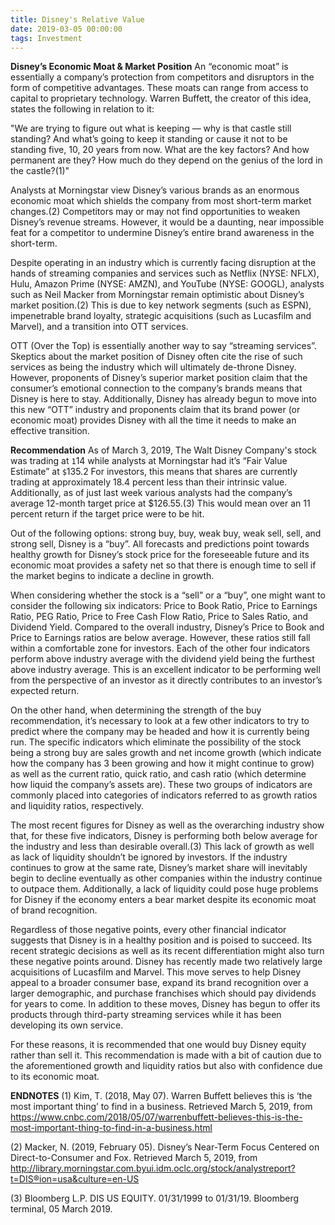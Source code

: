 ```yaml
---
title: Disney's Relative Value
date: 2019-03-05 00:00:00
tags: Investment
---
```

**Disney’s Economic Moat & Market Position**
An “economic moat” is essentially a company’s protection from competitors and disruptors in the form of competitive advantages. These moats can range from access to capital to proprietary technology. Warren Buffett, the creator of this idea, states the following in relation to it:

"We are trying to figure out what is keeping — why is that castle still standing? And what’s going to keep it standing or cause it not to be standing five, 10, 20 years from now. What are the key factors? And how permanent are they? How much do they depend on the genius of the lord in the castle?(1)"

Analysts at Morningstar view Disney’s various brands as an enormous economic moat which shields the company from most short-term market changes.(2) Competitors may or may not find opportunities to weaken Disney’s revenue streams. However, it would be a daunting, near impossible feat for a competitor to undermine Disney’s entire brand awareness in the short-term.

Despite operating in an industry which is currently facing disruption at the hands of streaming companies and services such as Netflix (NYSE: NFLX), Hulu, Amazon Prime (NYSE: AMZN), and YouTube (NYSE: GOOGL), analysts such as Neil Macker from Morningstar remain optimistic about Disney’s market position.(2) This is due to key network segments (such as ESPN), impenetrable brand loyalty, strategic acquisitions (such as Lucasfilm and Marvel), and a transition into OTT services.

OTT (Over the Top) is essentially another way to say “streaming services”. Skeptics about the market position of Disney often cite the rise of such services as being the industry which will ultimately de-throne Disney. However, proponents of Disney’s superior market position claim that the consumer’s emotional connection to the company’s brands means that Disney is here to stay. Additionally, Disney has already begun to move into this new “OTT” industry and proponents claim that its brand power (or economic moat) provides Disney with all the time it needs to make an effective transition.

**Recommendation**
As of March 3, 2019, The Walt Disney Company&#39;s stock was trading at ``1``14 while analysts at Morningstar had it’s “Fair Value Estimate” at ``$``135.2 For investors, this means that shares are currently trading at approximately 18.4 percent less than their intrinsic value. Additionally, as of just last week various analysts had the company’s average 12-month target price at $126.55.(3) This would mean over an 11 percent return if the target price were to be hit.

Out of the following options: strong buy, buy, weak buy, weak sell, sell, and strong sell, Disney is a “buy”. All forecasts and predictions point towards healthy growth for Disney’s stock price for the foreseeable future and its economic moat provides a safety net so that there is enough time to sell if the market begins to indicate a decline in growth.

When considering whether the stock is a “sell” or a “buy”, one might want to consider the following six indicators: Price to Book Ratio, Price to Earnings Ratio, PEG Ratio, Price to Free Cash Flow Ratio, Price to Sales Ratio, and Dividend Yield. Compared to the overall industry, Disney’s Price to Book and Price to Earnings ratios are below average. However, these ratios still fall within a comfortable zone for investors. Each of the other four indicators perform above industry average with the dividend yield being the furthest above industry average. This is an excellent indicator to be performing well from the perspective of an investor as it directly contributes to an investor’s expected return.

On the other hand, when determining the strength of the buy recommendation, it’s necessary to look at a few other indicators to try to predict where the company may be headed and how it is currently being run. The specific indicators which eliminate the possibility of the stock being a strong buy are sales growth and net income growth (which indicate how the company has 3 been growing and how it might continue to grow) as well as the current ratio, quick ratio, and cash ratio (which determine how liquid the company’s assets are). These two groups of indicators are commonly placed into categories of indicators referred to as growth ratios and liquidity ratios, respectively.

The most recent figures for Disney as well as the overarching industry show that, for these five indicators, Disney is performing both below average for the industry and less than desirable overall.(3) This lack of growth as well as lack of liquidity shouldn’t be ignored by investors. If the industry continues to grow at the same rate, Disney’s market share will inevitably begin to decline eventually as other companies within the industry continue to outpace them. Additionally, a lack of liquidity could pose huge problems for Disney if the economy enters a bear market despite its economic moat of brand recognition.

Regardless of those negative points, every other financial indicator suggests that Disney is in a healthy position and is poised to succeed. Its recent strategic decisions as well as its recent differentiation might also turn these negative points around. Disney has recently made two relatively large acquisitions of Lucasfilm and Marvel. This move serves to help Disney appeal to a broader consumer base, expand its brand recognition over a larger demographic, and purchase franchises which should pay dividends for years to come. In addition to these moves, Disney has begun to offer its products through third-party streaming services while it has been developing its own service.

For these reasons, it is recommended that one would buy Disney equity rather than sell it. This recommendation is made with a bit of caution due to the aforementioned growth and liquidity ratios but also with confidence due to its economic moat.

**ENDNOTES**
(1) Kim, T. (2018, May 07). Warren Buffett believes this is ‘the most important thing’ to find in a business. Retrieved March 5, 2019, from https://www.cnbc.com/2018/05/07/warrenbuffett-believes-this-is-the-most-important-thing-to-find-in-a-business.html

(2) Macker, N. (2019, February 05). Disney’s Near-Term Focus Centered on Direct-to-Consumer and Fox. Retrieved March 5, 2019, from http://library.morningstar.com.byui.idm.oclc.org/stock/analystreport?t=DIS®ion=usa&culture=en-US

(3) Bloomberg L.P. DIS US EQUITY. 01/31/1999 to 01/31/19. Bloomberg terminal, 05 March 2019.
